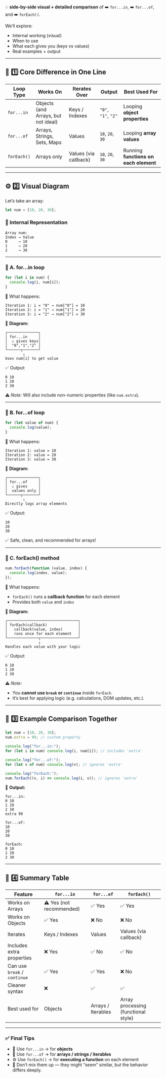 💡 **side-by-side visual + detailed comparison** of
➡️ `for...in`,
➡️ `for...of`, and
➡️ `forEach()`.

We’ll explore:

- Internal working (visual)
- When to use
- What each gives you (keys vs values)
- Real examples + output

---

## 🧠 **1️⃣ Core Difference in One Line**

| Loop Type   | Works On                            | Iterates Over         | Output              | Best Used For                         |
| ----------- | ----------------------------------- | --------------------- | ------------------- | ------------------------------------- |
| `for...in`  | Objects (and Arrays, but not ideal) | Keys / Indexes        | `"0"`, `"1"`, `"2"` | Looping **object properties**         |
| `for...of`  | Arrays, Strings, Sets, Maps         | Values                | `10`, `20`, `30`    | Looping **array values**              |
| `forEach()` | Arrays only                         | Values (via callback) | `10`, `20`, `30`    | Running **functions on each element** |

---

## ⚙️ **2️⃣ Visual Diagram**

Let’s take an array:

```js
let num = [10, 20, 30];
```

### 🧩 Internal Representation

```
Array num:
Index → Value
0     → 10
1     → 20
2     → 30
```

---

### 🔸 **A. for...in loop**

```js
for (let i in num) {
  console.log(i, num[i]);
}
```

🧭 What happens:

```
Iteration 1: i = "0" → num["0"] = 10
Iteration 2: i = "1" → num["1"] = 20
Iteration 3: i = "2" → num["2"] = 30
```

🧩 **Diagram:**

```
┌──────────────┐
│ for...in     │
│  ↓ gives keys│
│  "0","1","2" │
└──────┬───────┘
        ↓
Uses num[i] to get value
```

✅ Output:

```
0 10
1 20
2 30
```

⚠️ _Note:_ Will also include non-numeric properties (like `num.extra`).

---

### 🔸 **B. for...of loop**

```js
for (let value of num) {
  console.log(value);
}
```

🧭 What happens:

```
Iteration 1: value = 10
Iteration 2: value = 20
Iteration 3: value = 30
```

🧩 **Diagram:**

```
┌──────────────┐
│ for...of     │
│  ↓ gives     │
│  values only │
└──────┬───────┘
        ↓
Directly logs array elements
```

✅ Output:

```
10
20
30
```

✅ Safe, clean, and recommended for arrays!

---

### 🔸 **C. forEach() method**

```js
num.forEach(function (value, index) {
  console.log(index, value);
});
```

🧭 What happens:

- `forEach()` runs a **callback function** for each element
- Provides both `value` and `index`

🧩 **Diagram:**

```
┌────────────────────────────────┐
│ forEach(callback)              │
│   callback(value, index)       │
│   runs once for each element   │
└──────────────┬─────────────────┘
               ↓
Handles each value with your logic
```

✅ Output:

```
0 10
1 20
2 30
```

⚠️ _Note:_

- You **cannot use `break` or `continue`** inside `forEach`.
- It’s best for applying logic (e.g. calculations, DOM updates, etc.).

---

## 🎯 **3️⃣ Example Comparison Together**

```js
let num = [10, 20, 30];
num.extra = 99; // custom property

console.log("for...in:");
for (let i in num) console.log(i, num[i]); // includes 'extra'

console.log("for...of:");
for (let v of num) console.log(v); // ignores 'extra'

console.log("forEach:");
num.forEach((v, i) => console.log(i, v)); // ignores 'extra'
```

🧾 **Output:**

```
for...in:
0 10
1 20
2 30
extra 99

for...of:
10
20
30

forEach:
0 10
1 20
2 30
```

---

## 🧩 **4️⃣ Summary Table**

| Feature                      | `for...in`               | `for...of`         | `forEach()`                         |
| ---------------------------- | ------------------------ | ------------------ | ----------------------------------- |
| Works on Arrays              | ⚠️ Yes (not recommended) | ✅ Yes             | ✅ Yes                              |
| Works on Objects             | ✅ Yes                   | ❌ No              | ❌ No                               |
| Iterates                     | Keys / Indexes           | Values             | Values (via callback)               |
| Includes extra properties    | ❌ Yes                   | ✅ No              | ✅ No                               |
| Can use `break` / `continue` | ✅ Yes                   | ✅ Yes             | ❌ No                               |
| Cleaner syntax               | ❌                       | ✅                 | ✅                                  |
| Best used for                | Objects                  | Arrays / Iterables | Array processing (functional style) |

---

### ✅ **Final Tips**

- 🧩 Use `for...in` → for **objects**
- 🔁 Use `for...of` → for **arrays / strings / iterables**
- ⚙️ Use `forEach()` → for **executing a function** on each element
- 🚫 Don’t mix them up — they might “seem” similar, but the behavior differs deeply.
